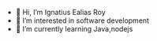 - 👋 Hi, I’m Ignatius Ealias Roy 
- 👀 I’m interested in software development
- 🌱 I’m currently learning Java,nodejs

<!---
ignatiusealias/ignatiusealias is a ✨ special ✨ repository because its `README.md` (this file) appears on your GitHub profile.
You can click the Preview link to take a look at your changes.
--->
